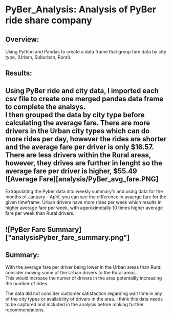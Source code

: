 # PyBer_Analysis: Analysis of PyBer ride share company

## Overview:  
Using Python and Pandas to create a data frame that group fare data by city type, (Urban, Suburban, Rural).  
## Results: 
Using PyBer ride and city data, I imported each csv file to create one merged pandas data frame to complete the analsys.  
I then grouped the data by city type before calculating the average fare.  There are more drivers in the Urban city types 
which can do more rides per day, however the rides are shorter and the average fare per driver is only $16.57.  There are less drivers 
within the Rural areas, however, they drives are further in lenght so the average fare per driver is higher, $55.49  
![Average Fare][analysis/PyBer_avg_fare.PNG]
---
Extrapolating the Pyber data into weekly summary's and using data for the months of January - April, you can see the difference in 
avaerge fare for the given timeframe.  Urban drivers have more rides per week which results in higher average fare per week, with 
approximetally 10 times higher average fare per week than Rural drivers.   

![PyBer Fare Summary]["analysisPyber_fare_summary.png"]
---
## Summary: 
With the average fare per driver being lower in the Urban areas than Rural, consider moving some of the Urban drivers to the Rural areas.  
This would increase the numer of drivers in the area potentailly increasing the number of rides. 

The data did not consider customer satisfaction regarding wait time in any of the city types or availability of drivers in the area.  I think 
this data needs to be captured and included in the analysis before making further recommendations. 